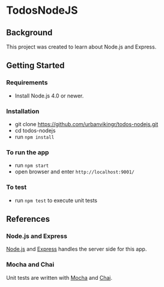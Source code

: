 # TodosNodeJS

## Background
This project was created to learn about Node.js and Express.

## Getting Started

### Requirements
* Install Node.js 4.0 or newer.

### Installation
*  git clone https://github.com/urbanvikingr/todos-nodejs.git
*  cd todos-nodejs
*  run `npm install`

### To run the app
*  run `npm start`
*  open browser and enter `http://localhost:9001/`

### To test
*  run `npm test` to execute unit tests

## References

### Node.js and Express
[Node.js](https://nodejs.org/en/about/) and [Express](https://expressjs.com/) handles the server side for this app.

### Mocha and Chai
Unit tests are written with [Mocha](https://mochajs.org/) and [Chai](http://chaijs.com/).
